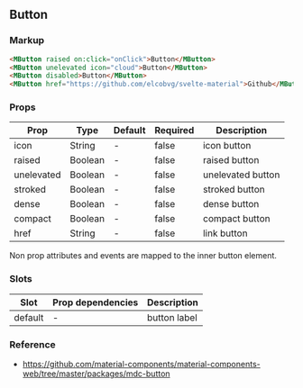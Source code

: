 ## Button

### Markup

```html
<MButton raised on:click="onClick">Button</MButton>
<MButton unelevated icon="cloud">Button</MButton>
<MButton disabled>Button</MButton>
<MButton href="https://github.com/elcobvg/svelte-material">Github</MButton>
```
### Props

| Prop | Type | Default | Required | Description |
|------|------|---------|----------|-------------|
| icon | String | - | false | icon button
| raised | Boolean | - | false | raised button
| unelevated | Boolean | - | false | unelevated button
| stroked | Boolean | - | false | stroked button
| dense | Boolean | - | false | dense button
| compact | Boolean | - | false | compact button
| href | String | - | false | link button

Non prop attributes and events are mapped to the inner button element.

### Slots

| Slot | Prop dependencies | Description |
|------|-------------------|-------------|
| default | - | button label |

### Reference

- https://github.com/material-components/material-components-web/tree/master/packages/mdc-button
